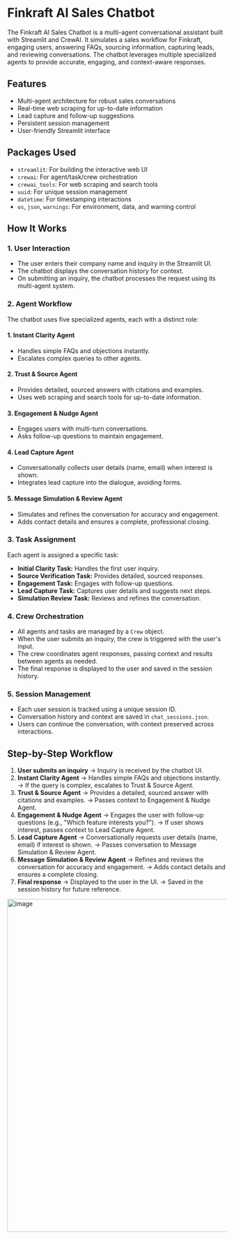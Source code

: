 # Finkraft AI Sales Chatbot


The Finkraft AI Sales Chatbot is a multi-agent conversational assistant built with Streamlit and CrewAI. It simulates a sales workflow for Finkraft, engaging users, answering FAQs, sourcing information, capturing leads, and reviewing conversations. The chatbot leverages multiple specialized agents to provide accurate, engaging, and context-aware responses.

## Features
- Multi-agent architecture for robust sales conversations
- Real-time web scraping for up-to-date information
- Lead capture and follow-up suggestions
- Persistent session management
- User-friendly Streamlit interface

## Packages Used
- `streamlit`: For building the interactive web UI
- `crewai`: For agent/task/crew orchestration
- `crewai_tools`: For web scraping and search tools
- `uuid`: For unique session management
- `datetime`: For timestamping interactions
- `os`, `json`, `warnings`: For environment, data, and warning control

## How It Works

### 1. User Interaction
- The user enters their company name and inquiry in the Streamlit UI.
- The chatbot displays the conversation history for context.
- On submitting an inquiry, the chatbot processes the request using its multi-agent system.

### 2. Agent Workflow
The chatbot uses five specialized agents, each with a distinct role:

#### 1. Instant Clarity Agent
- Handles simple FAQs and objections instantly.
- Escalates complex queries to other agents.

#### 2. Trust & Source Agent
- Provides detailed, sourced answers with citations and examples.
- Uses web scraping and search tools for up-to-date information.

#### 3. Engagement & Nudge Agent
- Engages users with multi-turn conversations.
- Asks follow-up questions to maintain engagement.

#### 4. Lead Capture Agent
- Conversationally collects user details (name, email) when interest is shown.
- Integrates lead capture into the dialogue, avoiding forms.

#### 5. Message Simulation & Review Agent
- Simulates and refines the conversation for accuracy and engagement.
- Adds contact details and ensures a complete, professional closing.

### 3. Task Assignment
Each agent is assigned a specific task:
- **Initial Clarity Task:** Handles the first user inquiry.
- **Source Verification Task:** Provides detailed, sourced responses.
- **Engagement Task:** Engages with follow-up questions.
- **Lead Capture Task:** Captures user details and suggests next steps.
- **Simulation Review Task:** Reviews and refines the conversation.

### 4. Crew Orchestration
- All agents and tasks are managed by a `Crew` object.
- When the user submits an inquiry, the crew is triggered with the user's input.
- The crew coordinates agent responses, passing context and results between agents as needed.
- The final response is displayed to the user and saved in the session history.

### 5. Session Management
- Each user session is tracked using a unique session ID.
- Conversation history and context are saved in `chat_sessions.json`.
- Users can continue the conversation, with context preserved across interactions.

## Step-by-Step Workflow

1. **User submits an inquiry**
   → Inquiry is received by the chatbot UI.
2. **Instant Clarity Agent**
   → Handles simple FAQs and objections instantly.
   → If the query is complex, escalates to Trust & Source Agent.
3. **Trust & Source Agent**
   → Provides a detailed, sourced answer with citations and examples.
   → Passes context to Engagement & Nudge Agent.
4. **Engagement & Nudge Agent**
   → Engages the user with follow-up questions (e.g., "Which feature interests you?").
   → If user shows interest, passes context to Lead Capture Agent.
5. **Lead Capture Agent**
   → Conversationally requests user details (name, email) if interest is shown.
   → Passes conversation to Message Simulation & Review Agent.
6. **Message Simulation & Review Agent**
   → Refines and reviews the conversation for accuracy and engagement.
   → Adds contact details and ensures a complete closing.
7. **Final response**
   → Displayed to the user in the UI.
   → Saved in the session history for future reference.

<img width="852" height="762" alt="image" src="https://github.com/user-attachments/assets/78f3bdaf-25b1-4462-8629-c480a996f550" />

